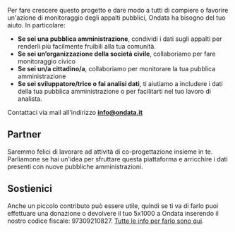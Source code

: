 Per fare crescere questo progetto e dare modo a tutti di compiere o favorire un'azione di monitoraggio degli appalti pubblici, Ondata ha bisogno del tuo aiuto. In particolare:

-   **Se sei una pubblica amministrazione**, condividi i dati sugli appalti per renderli più facilmente fruibili alla tua comunità.
-   **Se sei un’organizzazione della società civile**, collaboriamo per fare monitoraggio civico
-   **Se sei un/a cittadino/a**, collaboriamo per monitorare la tua pubblica amministrazione
-   **Se sei sviluppatore/trice o fai analisi dati**, ti aiutiamo a includere i dati della tua pubblica amministrazione o per facilitarti nel tuo lavoro di analista.

Contattaci via mail all'indirizzo **info@ondata.it**

## Partner

Saremmo felici di lavorare ad attività di co-progettazione insieme in te. Parliamone se hai un'idea per sfruttare questa piattaforma e arricchire i dati presenti con nuove pubbliche amministrazioni.

## Sostienici

Anche un piccolo contributo può essere utile, quindi se ti va di farlo puoi effettuare una donazione o devolvere il tuo 5x1000 a Ondata inserendo il nostro codice fiscale: 97309210827. [Tutte le info per farlo sono qui](https://sostieni.ondata.it/i).
